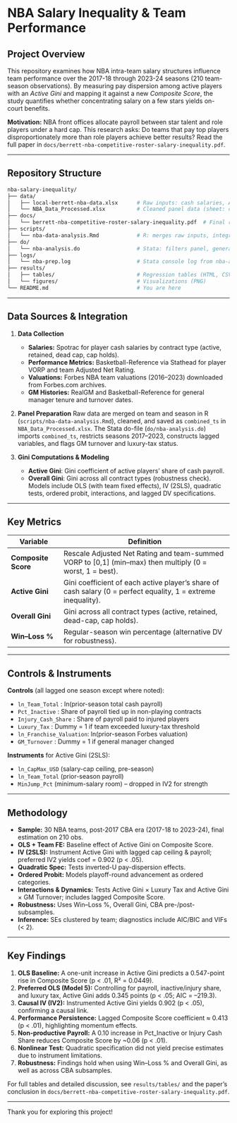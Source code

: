 # NBA Salary Inequality & Team Performance

## Project Overview

This repository examines how NBA intra-team salary structures influence team performance over the 2017-18 through 2023-24 seasons (210 team-season observations). By measuring pay dispersion among active players with an *Active Gini* and mapping it against a new *Composite Score*, the study quantifies whether concentrating salary on a few stars yields on-court benefits.

**Motivation:** NBA front offices allocate payroll between star talent and role players under a hard cap. This research asks: Do teams that pay top players disproportionately more than role players achieve better results? Read the full paper in `docs/berrett-nba-competitive-roster-salary-inequality.pdf`.

---

## Repository Structure

```bash
nba-salary-inequality/
├── data/
│   ├── local-berrett-nba-data.xlsx      # Raw inputs: cash salaries, Adjusted Net Rating, VORP, valuations, GM data
│   └── NBA_Data_Processed.xlsx          # Cleaned panel data (sheet: combined_ts)
├── docs/
│   └── berrett-nba-competitive-roster-salary-inequality.pdf  # Final research paper
├── scripts/
│   └── nba-data-analysis.Rmd            # R: merges raw inputs, integrity checks, exports combined_ts
├── do/
│   └── nba-analysis.do                  # Stata: filters panel, generates lags, computes Ginis, runs models
├── logs/
│   └── nba-prep.log                     # Stata console log from nba-analysis.do (Season 2017–2023)
├── results/
│   ├── tables/                          # Regression tables (HTML, CSV)
│   └── figures/                         # Visualizations (PNG)
└── README.md                            # You are here
```

---

## Data Sources & Integration

1. **Data Collection**

   * **Salaries:** Spotrac for player cash salaries by contract type (active, retained, dead cap, cap holds).
   * **Performance Metrics:** Basketball-Reference via Stathead for player VORP and team Adjusted Net Rating.
   * **Valuations:** Forbes NBA team valuations (2016–2023) downloaded from Forbes.com archives.
   * **GM Histories:** RealGM and Basketball-Reference for general manager tenure and turnover dates.

2. **Panel Preparation**
   Raw data are merged on team and season in R (`scripts/nba-data-analysis.Rmd`), cleaned, and saved as `combined_ts` in `NBA_Data_Processed.xlsx`. The Stata do-file (`do/nba-analysis.do`) imports `combined_ts`, restricts seasons 2017–2023, constructs lagged variables, and flags GM turnover and luxury-tax status.

3. **Gini Computations & Modeling**

   * **Active Gini**: Gini coefficient of active players’ share of cash payroll.
   * **Overall Gini**: Gini across all contract types (robustness check).
     Models include OLS (with team fixed effects), IV (2SLS), quadratic tests, ordered probit, interactions, and lagged DV specifications.

---

## Key Metrics

| Variable            | Definition                                                                                                    |
| ------------------- | ------------------------------------------------------------------------------------------------------------- |
| **Composite Score** | Rescale Adjusted Net Rating and team-summed VORP to \[0,1] (min–max) then multiply (0 = worst, 1 = best).     |
| **Active Gini**     | Gini coefficient of each active player’s share of cash salary (0 = perfect equality, 1 = extreme inequality). |
| **Overall Gini**    | Gini across all contract types (active, retained, dead-cap, cap holds).                                       |
| **Win–Loss %**      | Regular-season win percentage (alternative DV for robustness).                                                |

---

## Controls & Instruments

**Controls** (all lagged one season except where noted):

* `ln_Team_Total`        : ln(prior-season total cash payroll)
* `Pct_Inactive`         : Share of payroll tied up in non-playing contracts
* `Injury_Cash_Share`    : Share of payroll paid to injured players
* `Luxury_Tax`           : Dummy = 1 if team exceeded luxury-tax threshold
* `ln_Franchise_Valuation`: ln(prior-season Forbes valuation)
* `GM_Turnover`          : Dummy = 1 if general manager changed

**Instruments** for Active Gini (2SLS):

* `ln_CapMax_USD` (salary-cap ceiling, pre-season)
* `ln_Team_Total` (prior-season payroll)
* `MinJump_Pct` (minimum-salary room) – dropped in IV2 for strength

---

## Methodology

* **Sample:** 30 NBA teams, post-2017 CBA era (2017-18 to 2023-24), final estimation on 210 obs.
* **OLS + Team FE:** Baseline effect of Active Gini on Composite Score.
* **IV (2SLS):** Instrument Active Gini with lagged cap ceiling & payroll; preferred IV2 yields coef = 0.902 (p < .05).
* **Quadratic Spec:** Tests inverted-U pay-dispersion effects.
* **Ordered Probit:** Models playoff-round advancement as ordered categories.
* **Interactions & Dynamics:** Tests Active Gini × Luxury Tax and Active Gini × GM Turnover; includes lagged Composite Score.
* **Robustness:** Uses Win–Loss %, Overall Gini, CBA pre-/post-subsamples.
* **Inference:** SEs clustered by team; diagnostics include AIC/BIC and VIFs (< 2).

---

## Key Findings

1. **OLS Baseline:** A one-unit increase in Active Gini predicts a 0.547-point rise in Composite Score (p < .01, R² = 0.0449).
2. **Preferred OLS (Model 5):** Controlling for payroll, inactive/injury share, and luxury tax, Active Gini adds 0.345 points (p < .05; AIC = –219.3).
3. **Causal IV (IV2):** Instrumented Active Gini yields 0.902 (p < .05), confirming a causal link.
4. **Performance Persistence:** Lagged Composite Score coefficient ≈ 0.413 (p < .01), highlighting momentum effects.
5. **Non-productive Payroll:** A 0.10 increase in Pct\_Inactive or Injury Cash Share reduces Composite Score by \~0.06 (p < .01).
6. **Nonlinear Test:** Quadratic specification did not yield precise estimates due to instrument limitations.
7. **Robustness:** Findings hold when using Win–Loss % and Overall Gini, as well as across CBA subsamples.

For full tables and detailed discussion, see `results/tables/` and the paper’s conclusion in `docs/berrett-nba-competitive-roster-salary-inequality.pdf`.

---

Thank you for exploring this project!
